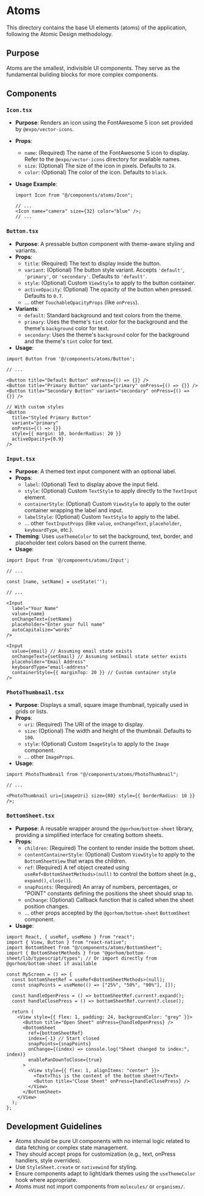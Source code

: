 # Atoms

This directory contains the base UI elements (atoms) of the application, following the Atomic Design methodology.

## Purpose

Atoms are the smallest, indivisible UI components. They serve as the fundamental building blocks for more complex components.

## Components

### `Icon.tsx`

- **Purpose**: Renders an icon using the FontAwesome 5 icon set provided by `@expo/vector-icons`.
- **Props**:
  - `name`: (Required) The name of the FontAwesome 5 icon to display. Refer to the `@expo/vector-icons` directory for available names.
  - `size`: (Optional) The size of the icon in pixels. Defaults to `24`.
  - `color`: (Optional) The color of the icon. Defaults to `black`.
- **Usage Example**:

  ```tsx
  import Icon from "@/components/atoms/Icon";

  // ...
  <Icon name="camera" size={32} color="blue" />;
  // ...
  ```

### `Button.tsx`

- **Purpose**: A pressable button component with theme-aware styling and variants.
- **Props**:
  - `title`: (Required) The text to display inside the button.
  - `variant`: (Optional) The button style variant. Accepts `'default'`, `'primary'`, or `'secondary'`. Defaults to `'default'`.
  - `style`: (Optional) Custom `ViewStyle` to apply to the button container.
  - `activeOpacity`: (Optional) The opacity of the button when pressed. Defaults to `0.7`.
  - ... other `TouchableOpacityProps` (like `onPress`).
- **Variants**:
  - `default`: Standard background and text colors from the theme.
  - `primary`: Uses the theme's `tint` color for the background and the theme's `background` color for text.
  - `secondary`: Uses the theme's `background` color for the background and the theme's `tint` color for text.
- **Usage**:

```tsx
import Button from '@/components/atoms/Button';

// ...

<Button title="Default Button" onPress={() => {}} />
<Button title="Primary Button" variant="primary" onPress={() => {}} />
<Button title="Secondary Button" variant="secondary" onPress={() => {}} />

// With custom styles
<Button
  title="Styled Primary Button"
  variant="primary"
  onPress={() => {}}
  style={{ margin: 10, borderRadius: 20 }}
  activeOpacity={0.9}
/>
```

### `Input.tsx`

- **Purpose**: A themed text input component with an optional label.
- **Props**:
  - `label`: (Optional) Text to display above the input field.
  - `style`: (Optional) Custom `TextStyle` to apply directly to the `TextInput` element.
  - `containerStyle`: (Optional) Custom `ViewStyle` to apply to the outer container wrapping the label and input.
  - `labelStyle`: (Optional) Custom `TextStyle` to apply to the label.
  - ... other `TextInputProps` (like `value`, `onChangeText`, `placeholder`, `keyboardType`, etc.).
- **Theming**: Uses `useThemeColor` to set the background, text, border, and placeholder text colors based on the current theme.
- **Usage**:

```tsx
import Input from '@/components/atoms/Input';

// ...

const [name, setName] = useState('');

// ...

<Input
  label="Your Name"
  value={name}
  onChangeText={setName}
  placeholder="Enter your full name"
  autoCapitalize="words"
/>

<Input
  value={email} // Assuming email state exists
  onChangeText={setEmail} // Assuming setEmail state setter exists
  placeholder="Email Address"
  keyboardType="email-address"
  containerStyle={{ marginTop: 20 }} // Custom container style
/>
```

### `PhotoThumbnail.tsx`

- **Purpose**: Displays a small, square image thumbnail, typically used in grids or lists.
- **Props**:
  - `uri`: (Required) The URI of the image to display.
  - `size`: (Optional) The width and height of the thumbnail. Defaults to `100`.
  - `style`: (Optional) Custom `ImageStyle` to apply to the `Image` component.
  - ... other `ImageProps`.
- **Usage**:

```tsx
import PhotoThumbnail from "@/components/atoms/PhotoThumbnail";

// ...

<PhotoThumbnail uri={imageUri} size={80} style={{ borderRadius: 10 }} />;
```

### `BottomSheet.tsx`

- **Purpose**: A reusable wrapper around the `@gorhom/bottom-sheet` library, providing a simplified interface for creating bottom sheets.
- **Props**:
  - `children`: (Required) The content to render inside the bottom sheet.
  - `contentContainerStyle`: (Optional) Custom `ViewStyle` to apply to the `BottomSheetView` that wraps the children.
  - `ref`: (Required) A ref object created using `useRef<BottomSheetMethods>(null)` to control the bottom sheet (e.g., `expand()`, `close()`).
  - `snapPoints`: (Required) An array of numbers, percentages, or "POINT" constants defining the positions the sheet should snap to.
  - `onChange`: (Optional) Callback function that is called when the sheet position changes.
  - ... other props accepted by the `@gorhom/bottom-sheet` `BottomSheet` component.
- **Usage**:

```tsx
import React, { useRef, useMemo } from "react";
import { View, Button } from "react-native";
import BottomSheet from "@/components/atoms/BottomSheet";
import { BottomSheetMethods } from "@gorhom/bottom-sheet/lib/typescript/types"; // Or import directly from @gorhom/bottom-sheet if available

const MyScreen = () => {
  const bottomSheetRef = useRef<BottomSheetMethods>(null);
  const snapPoints = useMemo(() => ["25%", "50%", "90%"], []);

  const handleOpenPress = () => bottomSheetRef.current?.expand();
  const handleClosePress = () => bottomSheetRef.current?.close();

  return (
    <View style={{ flex: 1, padding: 24, backgroundColor: "grey" }}>
      <Button title="Open Sheet" onPress={handleOpenPress} />
      <BottomSheet
        ref={bottomSheetRef}
        index={-1} // Start closed
        snapPoints={snapPoints}
        onChange={(index) => console.log("Sheet changed to index:", index)}
        enablePanDownToClose={true}
      >
        <View style={{ flex: 1, alignItems: "center" }}>
          <Text>This is the content of the bottom sheet!</Text>
          <Button title="Close Sheet" onPress={handleClosePress} />
        </View>
      </BottomSheet>
    </View>
  );
};
```

## Development Guidelines

- Atoms should be pure UI components with no internal logic related to data fetching or complex state management.
- They should accept props for customization (e.g., text, onPress handlers, style overrides).
- Use `StyleSheet.create` or `nativewind` for styling.
- Ensure components adapt to light/dark themes using the `useThemeColor` hook where appropriate.
- Atoms must not import components from `molecules/` or `organisms/`.
